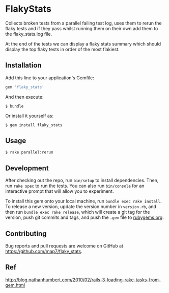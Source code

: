 # FlakyStats

Collects broken tests from a parallel failing test log, uses them to rerun the flaky tests and if they pass whilst running them on their own add them to the flaky_stats.log file.

At the end of the tests we can display a flaky stats summary which should display the top flaky tests in order of the most flakiest.




## Installation

Add this line to your application's Gemfile:

```ruby
gem 'flaky_stats'
```

And then execute:

    $ bundle

Or install it yourself as:

    $ gem install flaky_stats

## Usage

    $ rake parallel:rerun

## Development

After checking out the repo, run `bin/setup` to install dependencies. Then, run `rake spec` to run the tests. You can also run `bin/console` for an interactive prompt that will allow you to experiment.

To install this gem onto your local machine, run `bundle exec rake install`. To release a new version, update the version number in `version.rb`, and then run `bundle exec rake release`, which will create a git tag for the version, push git commits and tags, and push the `.gem` file to [rubygems.org](https://rubygems.org).

## Contributing

Bug reports and pull requests are welcome on GitHub at https://github.com/map7/flaky_stats.

## Ref

http://blog.nathanhumbert.com/2010/02/rails-3-loading-rake-tasks-from-gem.html


